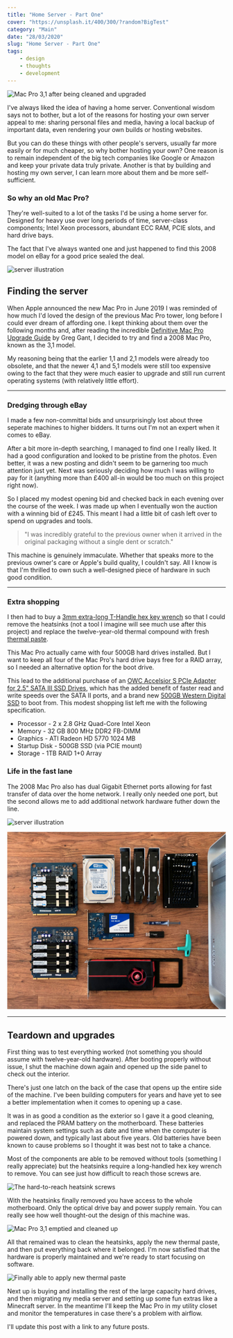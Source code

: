 ```yaml
---
title: "Home Server - Part One"
cover: "https://unsplash.it/400/300/?random?BigTest"
category: "Main"
date: "28/03/2020"
slug: "Home Server - Part One"
tags:
    - design
    - thoughts
    - development
---
```


<!--- NOTE: This journal entry is being written during quarantine for the COVID-19 pandemic --->

![Mac Pro 3,1 after being cleaned and upgraded](/Pro-03.jpg)

I've always liked the idea of having a home server. Conventional wisdom says not to bother, but a lot of the reasons for hosting your own server appeal to me: sharing personal files and media, having a local backup of important data, even rendering your own builds or hosting websites.

But you can do these things with other people's servers, usually far more easily or for much cheaper, so why bother hosting your own? One reason is to remain independent of the big tech companies like Google or Amazon and keep your private data truly private. Another is that by building and hosting my own server, I can learn more about them and be more self-sufficient.

<div class="note illustration">
    <h3>So why an old Mac Pro?</h3>
    <p>
        They're well-suited to a lot of the tasks I'd be using a home server for. Designed for heavy use over long periods of time, server-class components; Intel Xeon processors, abundant ECC RAM, PCIE slots, and hard drive bays.
    </p>
    <p>
        The fact that I've always wanted one and just happened to find this 2008 model on eBay for a good price sealed the deal.
    </p>
    <img class="illustration" src="/icons/server.svg" alt="server illustration" />
</div>

## Finding the server

When Apple announced the new Mac Pro in June 2019 I was reminded of how much I'd loved the design of the previous Mac Pro tower, long before I could ever dream of affording one. I kept thinking about them over the following months and, after reading the incredible [Definitive Mac Pro Upgrade Guide](http://blog.greggant.com/posts/2018/05/07/definitive-mac-pro-upgrade-guide.html) by Greg Gant, I decided to try and find a 2008 Mac Pro, known as the 3,1 model. 

My reasoning being that the earlier 1,1 and 2,1 models were already too obsolete, and that the newer 4,1 and 5,1 models were still too expensive owing to the fact that they were much easier to upgrade and still run current operating systems (with relatively little effort).

---

### Dredging through eBay

I made a few non-committal bids and unsurprisingly lost about three seperate machines to higher bidders. It turns out I'm not an expert when it comes to eBay.

After a bit more in-depth searching, I managed to find one I really liked. It had a good configuration and looked to be pristine from the photos. Even better, it was a new posting and didn't seem to be garnering too much attention just yet. Next was seriously deciding how much I was willing to pay for it (anything more than £400 all-in would be too much on this project right now). 

So I placed my modest opening bid and checked back in each evening over the course of the week. I was made up when I eventually won the auction with a winning bid of £245. This meant I had a little bit of cash left over to spend on upgrades and tools.

> "I was incredibly grateful to the previous owner when it arrived in the original packaging without a single dent or scratch."

This machine is genuinely immaculate. Whether that speaks more to the previous owner's care or Apple's build quality, I couldn't say. All I know is that I'm thrilled to own such a well-designed piece of hardware in such good condition.

---

### Extra shopping

I then had to buy a [3mm extra-long T-Handle hex key wrench](https://www.amazon.co.uk/dp/B07D731F93/ref=psdc_1939051031_t1_B07D72Y7NL) so that I could remove the heatsinks (not a tool I imagine will see much use after this project) and replace the twelve-year-old thermal compound with fresh [thermal paste](https://www.amazon.co.uk/MX-2-Compound-Performance-Heatsink-Interface/dp/B000WU2LXC).

This Mac Pro actually came with four 500GB hard drives installed. But I want to keep all four of the Mac Pro's hard drive bays free for a RAID array, so I needed an alternative option for the boot drive.

This lead to the additional purchase of an [OWC Accelsior S PCIe Adapter for 2.5" SATA III SSD Drives](https://www.amazon.co.uk/gp/product/B00WUZPMHE/ref=ppx_yo_dt_b_asin_title_o07_s00), which has the added benefit of faster read and write speeds over the SATA II ports, and a brand new [500GB Western Digital SSD](https://www.amazon.co.uk/gp/product/B073SBZ8YH/ref=ppx_yo_dt_b_asin_title_o08_s01) to boot from. This modest shopping list left me with the following specification.

- Processor - 2 x 2.8 GHz Quad-Core Intel Xeon
- Memory - 32 GB 800 MHz DDR2 FB-DIMM
- Graphics - ATI Radeon HD 5770 1024 MB
- Startup Disk - 500GB SSD (via PCIE mount)
- Storage - 1TB RAID 1+0 Array

<div class="note illustration">
    <h3>Life in the fast lane</h3>
    <p>
        The 2008 Mac Pro also has dual Gigabit Ethernet ports allowing for fast transfer of data over the home network. I really only needed one port, but the second allows me to add additional network hardware futher down the line.
    </p>
    <img class="illustration" src="/icons/server_ethernet.svg" alt="server illustration" />
</div>

![Upgraded components and tools](components.jpg)

---

## Teardown and upgrades

First thing was to test everything worked (not something you should assume with twelve-year-old hardware). After booting properly without issue, I shut the machine down again and opened up the side panel to check out the interior.

There's just one latch on the back of the case that opens up the entire side of the machine. I've been building computers for years and have yet to see a better implementation when it comes to opening up a case.

It was in as good a condition as the exterior so I gave it a good cleaning, and replaced the PRAM battery on the motherboard. These batteries maintain system settings such as date and time when the computer is powered down, and typically last about five years. Old batteries have been known to cause problems so I thought it was best not to take a chance.

Most of the components are able to be removed without tools (something I really appreciate) but the heatsinks require a long-handled hex key wrench to remove. You can see just how difficult to reach those screws are.

![The hard-to-reach heatsink screws](/heatsink.jpg)

With the heatsinks finally removed you have access to the whole motherboard. Only the optical drive bay and power supply remain. You can really see how well thought-out the design of this machine was.

![Mac Pro 3,1 emptied and cleaned up](/Pro-02.jpg)

All that remained was to clean the heatsinks, apply the new thermal paste, and then put everything back where it belonged. I'm now satisfied that the hardware is properly maintained and we're ready to start focusing on software.

![Finally able to apply new thermal paste](/thermal_paste.jpg)

Next up is buying and installing the rest of the large capacity hard drives, and then migrating my media server and setting up some fun extras like a Minecraft server. In the meantime I'll keep the Mac Pro in my utility closet and monitor the temperatures in case there's a problem with airflow.

I'll update this post with a link to any future posts.
